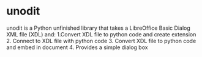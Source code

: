 # unodit
unodit is a Python unfinished library that takes a LibreOffice Basic Dialog XML file (XDL) and:
1.Convert XDL file to python code and create extension
2. Connect to XDL file with python code
3. Convert XDL file to python code and embed in document
4. Provides a simple dialog box
